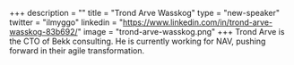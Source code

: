 +++
description = ""
title = "Trond Arve Wasskog"
type = "new-speaker"
twitter = "ilmyggo"
linkedin = "https://www.linkedin.com/in/trond-arve-wasskog-83b692/"
image = "trond-arve-wasskog.png"
+++
Trond Arve is the CTO of Bekk consulting. He is currently working for NAV, pushing forward in their agile transformation.